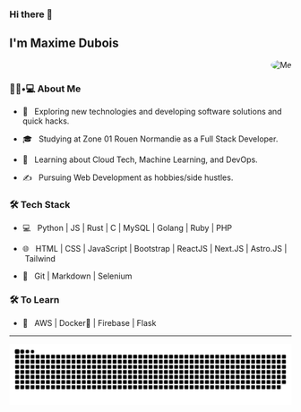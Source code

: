 ### Hi there 👋<h2> I'm Maxime Dubois</h2>

<div style="text-align: right;">
  <img src="https://krealabs.fr/images/MaximeDubois.jpg" alt="Me" style="width: 150px; height: 150px; border-radius: 50%; object-fit: cover;"/>
</div>

<h3> 👨🏻•💻 About Me </h3>



- 🤔 &nbsp; Exploring new technologies and developing software solutions and quick hacks.

- 🎓 &nbsp; Studying at Zone 01 Rouen Normandie as a Full Stack Developer.

- 🌱 &nbsp; Learning about Cloud Tech, Machine Learning, and DevOps.

- ✍️ &nbsp; Pursuing Web Development as hobbies/side hustles.



<h3>🛠 Tech Stack</h3>



- 💻 &nbsp; Python | JS | Rust | C | MySQL | Golang | Ruby | PHP

- 🌐 &nbsp; HTML | CSS | JavaScript | Bootstrap | ReactJS | Next.JS | Astro.JS | Tailwind

- 🔧 &nbsp; Git | Markdown | Selenium 

<!--

- 🛢 &nbsp; MySQL | MongoDB

- 🔧 &nbsp; Git | Markdown | Selenium | Tidyverse

- 🖥 &nbsp; Illustrator| Photoshop | InDesign

-->

<h3>🛠 To Learn</h3>

- 🔧 &nbsp; AWS | Docker🐳 | Firebase | Flask

<hr>

<img src="https://raw.githubusercontent.com/makcimerrr/makcimerrr/output/snake.svg" alt="Snake animation" />

